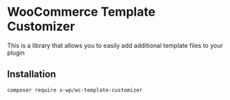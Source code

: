 # WooCommerce Template Customizer

This is a library that allows you to easily add additional template files to your plugin

## Installation
  
```bash
composer require x-wp/wc-template-customizer
```